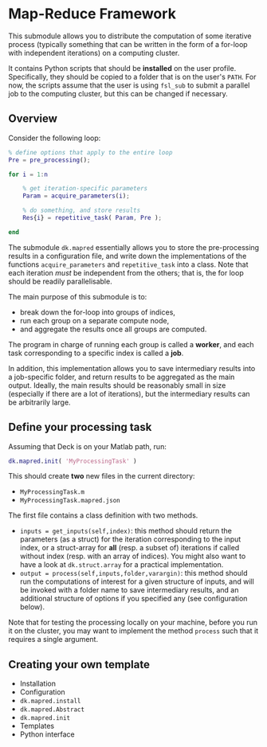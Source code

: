 # Map-Reduce Framework

This submodule allows you to distribute the computation of some iterative process (typically something that can be written in the form of a for-loop with independent iterations) on a computing cluster.

It contains Python scripts that should be **installed** on the user profile. Specifically, they should be copied to a folder that is on the user's `PATH`.
For now, the scripts assume that the user is using `fsl_sub` to submit a parallel job to the computing cluster, but this can be changed if necessary.

## Overview

Consider the following loop:
```matlab
% define options that apply to the entire loop
Pre = pre_processing();

for i = 1:n

    % get iteration-specific parameters
    Param = acquire_parameters(i);

    % do something, and store results
    Res{i} = repetitive_task( Param, Pre );

end
```

The submodule `dk.mapred` essentially allows you to store the pre-processing results in a configuration file, and write down the implementations of the functions `acquire_parameters` and `repetitive_task` into a class.
Note that each iteration _must_ be independent from the others; that is, the for loop should be readily parallelisable.

The main purpose of this submodule is to:

 - break down the for-loop into groups of indices,
 - run each group on a separate compute node,
 - and aggregate the results once all groups are computed.

The program in charge of running each group is called a **worker**, and each task corresponding to a specific index is called a **job**.

In addition, this implementation allows you to save intermediary results into a job-specific folder, and return results to be aggregated as the main output. Ideally, the main results should be reasonably small in size (especially if there are a lot of iterations), but the intermediary results can be arbitrarily large.

## Define your processing task

Assuming that Deck is on your Matlab path, run:
```matlab
dk.mapred.init( 'MyProcessingTask' )
```

This should create **two** new files in the current directory:

 - `MyProcessingTask.m`
 - `MyProcessingTask.mapred.json`

The first file contains a class definition with two methods.

 - `inputs = get_inputs(self,index)`: this method should return the parameters (as a struct) for the iteration corresponding to the input index, or a struct-array for **all** (resp. a subset of) iterations if called without index (resp. with an array of indices).
 You might also want to have a look at `dk.struct.array` for a practical implementation.
 - `output = process(self,inputs,folder,varargin)`: this method should run the computations of interest for a given structure of inputs, and will be invoked with a folder name to save intermediary results, and an additional structure of options if you specified any (see configuration below).

Note that for testing the processing locally on your machine, before you run it on the cluster, you may want to implement the method `process` such that it requires a single argument.

## Creating your own template



- Installation
- Configuration
- `dk.mapred.install`
- `dk.mapred.Abstract`
- `dk.mapred.init`
- Templates
- Python interface
